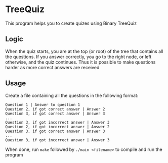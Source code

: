 # TreeQuiz

This program helps you to create quizes using Binary TreeQuiz

## Logic

When the quiz starts, you are at the top (or root) of the tree that contains all the questions. If you answer correctly, you go to the right node, or left otherwise, and the quiz continues. Thus it is possible to make questions harder as more correct answers are received

## Usage

Create a file containing all the questions in the following format:

```
Question 1 | Answer to question 1
Question 2, if got correct answer | Answer 2
Question 3, if got correct answer | Answer 3
...
Question 3, if got incorrect answer | Answer 3
Question 2, if got incorrect answer | Answer 2
Question 3, if got correct answer | Answer 3
...
Question 3, if got incorrect answer | Answer 3
```

When done, run `make` followed by `./main <filename>` to compile and run the program

